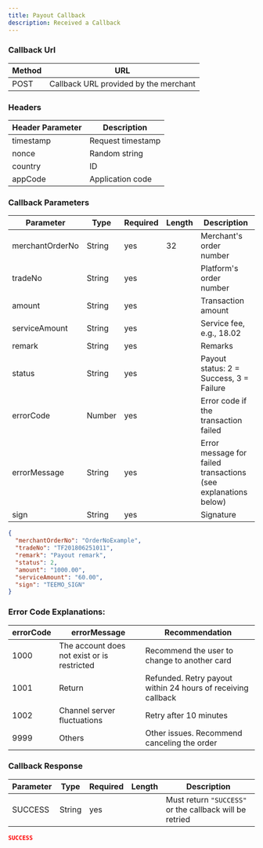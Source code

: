 ```yaml
---
title: Payout Callback
description: Received a Callback
---
```


### Callback Url

| Method | URL                                   |
| ------ | ------------------------------------- |
| POST   | Callback URL provided by the merchant |


### Headers

| Header Parameter | Description       |
| ---------------- | ----------------- |
| timestamp        | Request timestamp |
| nonce            | Random string     |
| country          | ID                |
| appCode          | Application code  |


### Callback Parameters

| Parameter       | Type   | Required | Length | Description                                                    |
| --------------- | ------ | -------- | ------ | -------------------------------------------------------------- |
| merchantOrderNo | String | yes      | 32     | Merchant's order number                                        |
| tradeNo         | String | yes      |        | Platform's order number                                        |
| amount          | String | yes      |        | Transaction amount                                             |
| serviceAmount   | String | yes      |        | Service fee, e.g., 18.02                                       |
| remark          | String | yes      |        | Remarks                                                        |
| status          | String | yes      |        | Payout status: 2 = Success, 3 = Failure                        |
| errorCode       | Number | yes      |        | Error code if the transaction failed                           |
| errorMessage    | String | yes      |        | Error message for failed transactions (see explanations below) |
| sign            | String | yes      |        | Signature                                                      |



```json
{
  "merchantOrderNo": "OrderNoExample",
  "tradeNo": "TF201806251011",
  "remark": "Payout remark",
  "status": 2,
  "amount": "1000.00",
  "serviceAmount": "60.00",
  "sign": "TEEMO_SIGN"
}

```

### Error Code Explanations:

| errorCode | errorMessage                                | Recommendation                                               |
| --------- | ------------------------------------------- | ------------------------------------------------------------ |
| 1000      | The account does not exist or is restricted | Recommend the user to change to another card                 |
| 1001      | Return                                      | Refunded. Retry payout within 24 hours of receiving callback |
| 1002      | Channel server fluctuations                 | Retry after 10 minutes                                       |
| 9999      | Others                                      | Other issues. Recommend canceling the order                  |


### Callback Response


| Parameter | Type   | Required | Length | Description                                             |
| --------- | ------ | -------- | ------ | ------------------------------------------------------- |
| SUCCESS   | String | yes      |        | Must return `"SUCCESS"` or the callback will be retried |


```json
SUCCESS
```
